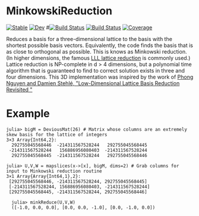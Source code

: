 # MinkowskiReduction

[![Stable](https://img.shields.io/badge/docs-stable-blue.svg)](https://glwhart.github.io/MinkowskiReduction.jl/stable)
[![Dev](https://img.shields.io/badge/docs-dev-blue.svg)](https://glwhart.github.io/MinkowskiReduction.jl/dev)
#[![Build Status](https://github.com/glwhart/MinkowskiReduction.jl/workflows/CI/badge.svg)](https://github.com/glwhart/MinkowskiReduction.jl/actions)
[![Build Status](https://travis-ci.com/glwhart/MinkowskiReduction.jl.svg?branch=main)](https://travis-ci.com/glwhart/MinkowskiReduction.jl)
[![Coverage](https://coveralls.io/repos/github/glwhart/MinkowskiReduction.jl/badge.svg?branch=main)](https://coveralls.io/github/glwhart/MinkowskiReduction.jl?branch=main)

Reduces a basis for a three-dimensional lattice to the basis with the shortest possible basis vectors. Equivalently, the code finds the basis that is as close to orthogonal as possible. This is knows as Minkowski reduction. (In higher dimensions, the famous [LLL lattice reduction](https://en.wikipedia.org/wiki/Lenstra%E2%80%93Lenstra%E2%80%93Lov%C3%A1sz_lattice_basis_reduction_algorithm) is commonly used.) Lattice reduction is NP-complete in d > 4 dimensions, but a polynomial time algorithm that is guaranteed to find to correct solution exists in three and four dimensions. This 3D implementation was inspired by the work of [Phong Nguyen and Damien Stehlé, "Low-Dimensional Lattice Basis Reduction Revisited
"](https://link.springer.com/chapter/10.1007/978-3-540-24847-7_26)

# Example
```
julia> bigM = DeviousMat(26) # Matrix whose columns are an extremely skew basis for the lattice of integers
3×3 Array{Int64,2}:
  292755045568446  -214311567528244   292755045568445
 -214311567528244   156886956080403  -214311567528244
  292755045568445  -214311567528244   292755045568446
  
julia> U,V,W = mapslices(x->[x], bigM, dims=2) # Grab columns for input to Minkowski reduction routine
3×1 Array{Array{Int64,1},2}:
 [292755045568446, -214311567528244, 292755045568445]
 [-214311567528244, 156886956080403, -214311567528244]
 [292755045568445, -214311567528244, 292755045568446]
  
  julia> minkReduce(U,V,W)
  ([-1.0, 0.0, 0.0], [0.0, 0.0, -1.0], [0.0, -1.0, 0.0])
  ```
